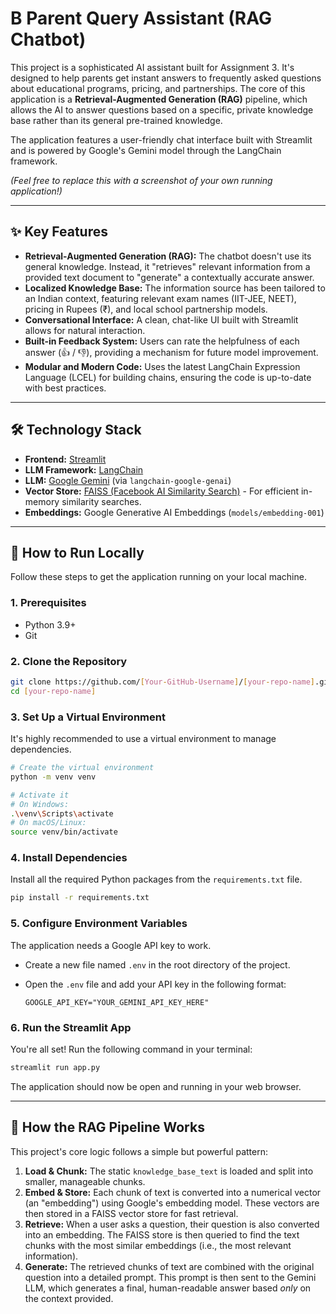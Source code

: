 # B Parent Query Assistant (RAG Chatbot)

This project is a sophisticated AI assistant built for Assignment 3. It's designed to help parents get instant answers to frequently asked questions about educational programs, pricing, and partnerships. The core of this application is a **Retrieval-Augmented Generation (RAG)** pipeline, which allows the AI to answer questions based on a specific, private knowledge base rather than its general pre-trained knowledge.

The application features a user-friendly chat interface built with Streamlit and is powered by Google's Gemini model through the LangChain framework.


*(Feel free to replace this with a screenshot of your own running application!)*

---

## ✨ Key Features

-   **Retrieval-Augmented Generation (RAG):** The chatbot doesn't use its general knowledge. Instead, it "retrieves" relevant information from a provided text document to "generate" a contextually accurate answer.
-   **Localized Knowledge Base:** The information source has been tailored to an Indian context, featuring relevant exam names (IIT-JEE, NEET), pricing in Rupees (₹), and local school partnership models.
-   **Conversational Interface:** A clean, chat-like UI built with Streamlit allows for natural interaction.
-   **Built-in Feedback System:** Users can rate the helpfulness of each answer (👍 / 👎), providing a mechanism for future model improvement.
-   **Modular and Modern Code:** Uses the latest LangChain Expression Language (LCEL) for building chains, ensuring the code is up-to-date with best practices.

---

## 🛠️ Technology Stack

-   **Frontend:** [Streamlit](https://streamlit.io/)
-   **LLM Framework:** [LangChain](https://www.langchain.com/)
-   **LLM:** [Google Gemini](https://deepmind.google/technologies/gemini/) (via `langchain-google-genai`)
-   **Vector Store:** [FAISS (Facebook AI Similarity Search)](https://github.com/facebookresearch/faiss) - For efficient in-memory similarity searches.
-   **Embeddings:** Google Generative AI Embeddings (`models/embedding-001`)

---

## 🚀 How to Run Locally

Follow these steps to get the application running on your local machine.

### 1. Prerequisites

-   Python 3.9+
-   Git

### 2. Clone the Repository

```bash
git clone https://github.com/[Your-GitHub-Username]/[your-repo-name].git
cd [your-repo-name]
```

### 3. Set Up a Virtual Environment

It's highly recommended to use a virtual environment to manage dependencies.

```bash
# Create the virtual environment
python -m venv venv

# Activate it
# On Windows:
.\venv\Scripts\activate
# On macOS/Linux:
source venv/bin/activate
```

### 4. Install Dependencies

Install all the required Python packages from the `requirements.txt` file.

```bash
pip install -r requirements.txt
```

### 5. Configure Environment Variables

The application needs a Google API key to work.

-   Create a new file named `.env` in the root directory of the project.
-   Open the `.env` file and add your API key in the following format:

    ```
    GOOGLE_API_KEY="YOUR_GEMINI_API_KEY_HERE"
    ```

### 6. Run the Streamlit App

You're all set! Run the following command in your terminal:

```bash
streamlit run app.py
```

The application should now be open and running in your web browser.

---

## 🧠 How the RAG Pipeline Works

This project's core logic follows a simple but powerful pattern:

1.  **Load & Chunk:** The static `knowledge_base_text` is loaded and split into smaller, manageable chunks.
2.  **Embed & Store:** Each chunk of text is converted into a numerical vector (an "embedding") using Google's embedding model. These vectors are then stored in a FAISS vector store for fast retrieval.
3.  **Retrieve:** When a user asks a question, their question is also converted into an embedding. The FAISS store is then queried to find the text chunks with the most similar embeddings (i.e., the most relevant information).
4.  **Generate:** The retrieved chunks of text are combined with the original question into a detailed prompt. This prompt is then sent to the Gemini LLM, which generates a final, human-readable answer based *only* on the context provided.
